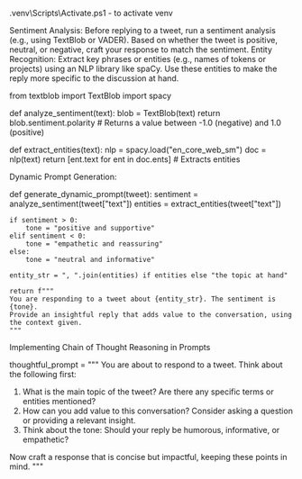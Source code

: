 .venv\Scripts\Activate.ps1 - to activate venv


Sentiment Analysis: Before replying to a tweet, run a sentiment analysis (e.g., using TextBlob or VADER). Based on whether the tweet is positive, neutral, or negative, craft your response to match the sentiment.
Entity Recognition: Extract key phrases or entities (e.g., names of tokens or projects) using an NLP library like spaCy. Use these entities to make the reply more specific to the discussion at hand.

from textblob import TextBlob
import spacy

def analyze_sentiment(text):
    blob = TextBlob(text)
    return blob.sentiment.polarity  # Returns a value between -1.0 (negative) and 1.0 (positive)

def extract_entities(text):
    nlp = spacy.load("en_core_web_sm")
    doc = nlp(text)
    return [ent.text for ent in doc.ents]  # Extracts entities





Dynamic Prompt Generation:

def generate_dynamic_prompt(tweet):
    sentiment = analyze_sentiment(tweet["text"])
    entities = extract_entities(tweet["text"])

    if sentiment > 0:
        tone = "positive and supportive"
    elif sentiment < 0:
        tone = "empathetic and reassuring"
    else:
        tone = "neutral and informative"

    entity_str = ", ".join(entities) if entities else "the topic at hand"

    return f"""
    You are responding to a tweet about {entity_str}. The sentiment is {tone}. 
    Provide an insightful reply that adds value to the conversation, using the context given.
    """



Implementing Chain of Thought Reasoning in Prompts

thoughtful_prompt = """
You are about to respond to a tweet. Think about the following first:
1. What is the main topic of the tweet? Are there any specific terms or entities mentioned?
2. How can you add value to this conversation? Consider asking a question or providing a relevant insight.
3. Think about the tone: Should your reply be humorous, informative, or empathetic?

Now craft a response that is concise but impactful, keeping these points in mind.
"""



